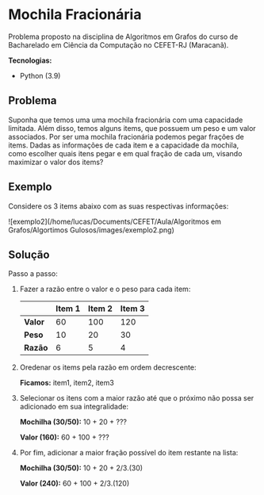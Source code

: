 # Mochila Fracionária

Problema proposto na disciplina de Algoritmos em Grafos do curso de Bacharelado em Ciência da Computação no CEFET-RJ (Maracanã).



**Tecnologias:**

- Python (3.9)



## Problema

Suponha que temos uma uma mochila fracionária com uma capacidade limitada. Além disso, temos alguns items, que possuem um peso e um valor associados. Por ser uma mochila fracionária podemos pegar frações de items. Dadas as informações de cada item e a capacidade da mochila, como escolher quais itens pegar e em qual fração de cada um, visando maximizar o valor dos items? 



## Exemplo

Considere os 3 items abaixo com as suas respectivas informações:

![exemplo2](/home/lucas/Documents/CEFET/Aula/Algoritmos em Grafos/Algortimos Gulosos/images/exemplo2.png)



## Solução

Passo a passo:

1. Fazer a razão entre o valor e o peso para cada item:

   |           | Item 1 | Item 2 | Item 3 |
   | --------- | ------ | ------ | ------ |
   | **Valor** | 60     | 100    | 120    |
   | **Peso**  | 10     | 20     | 30     |
   | **Razão** | 6      | 5      | 4      |



2. Oredenar os items pela razão em ordem decrescente:

   **Ficamos:** item1, item2, item3

   

3. Selecionar os itens com a maior razão até que o próximo não possa ser adicionado em sua integralidade:

   **Mochilha (30/50):** 10 + 20 + ???

   **Valor (160):** 60 + 100 + ???

   

4. Por fim, adicionar a maior fração possível do item restante na lista:

   **Mochilha (30/50):** 10 + 20 + 2/3.(30)

   **Valor (240):** 60 + 100 + 2/3.(120)

